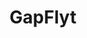 ---
title: GapFlyt
order: 1
img: /assets/img/trajectory_animation.gif
publications:
  - date: 2017-07-24
    title: "GapFlyt: Active Vision Based Minimalist Structure-less Gap Detection For Quadrotor Flight"
    authors: "Nitin J. Sanket*, Chahat Deep Singh*, Kanishka Ganguly, Cornelia Ferm\"uller, Yiannis Aloimonos"
    note: "* Equal Contribution"
    venue: "arXiv preprint, 2018"
    links:
        preprint: //arxiv.org/abs/1802.05330
        page: //prg.cs.umd.edu/GapFlyt.html
        video: //www.youtube.com/watch?v=FSSqB7ag04w
---
